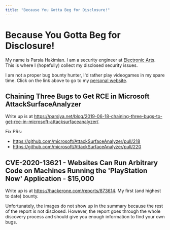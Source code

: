 ```yaml
---
title: "Because You Gotta Beg for Disclosure!"
---
```


# Because You Gotta Beg for Disclosure!

My name is Parsia Hakimian. I am a security engineer at
[Electronic Arts](https://ea.com/security). This is where I (hopefully) collect
my disclosed security issues.

I am not a proper bug bounty hunter, I'd rather play videogames in my spare
time. Click on the link above to go to my
[personal website](https://parsiya.net).

## Chaining Three Bugs to Get RCE in Microsoft AttackSurfaceAnalyzer
Write up is at
https://parsiya.net/blog/2019-06-18-chaining-three-bugs-to-get-rce-in-microsoft-attacksurfaceanalyzer/.

Fix PRs:

* https://github.com/microsoft/AttackSurfaceAnalyzer/pull/218
* https://github.com/microsoft/AttackSurfaceAnalyzer/pull/220

## CVE-2020-13621 - Websites Can Run Arbitrary Code on Machines Running the 'PlayStation Now' Application - $15,000
Write up is at https://hackerone.com/reports/873614. My first (and highest to
date) bounty.

Unfortunately, the images do not show up in the summary because the rest of the
report is not disclosed. However, the report goes through the whole discovery
process and should give you enough information to find your own bugs.